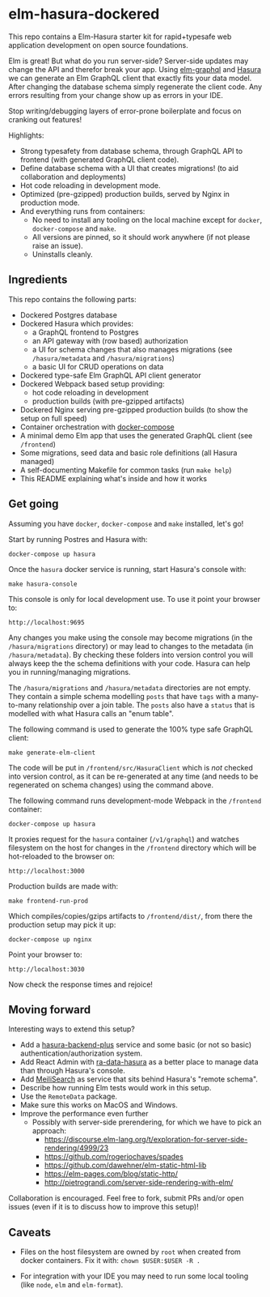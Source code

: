elm-hasura-dockered
===================

This repo contains a Elm-Hasura starter kit for rapid+typesafe web application development on open source foundations.

Elm is great!
But what do you run server-side?
Server-side updates may change the API and therefor break your app.
Using [elm-graphql](https://package.elm-lang.org/packages/dillonkearns/elm-graphql/latest)
and [Hasura](https://hasura.io) we can generate an Elm GraphQL client that exactly fits your data model.
After changing the database schema simply regenerate the client code.
Any errors resulting from your change show up as errors in your IDE.

Stop writing/debugging layers of error-prone boilerplate and focus on cranking out features!

Highlights:

* Strong typesafety from database schema, through GraphQL API to frontend (with generated GraphQL client code).
* Define database schema with a UI that creates migrations! (to aid collaboration and deployments)
* Hot code reloading in development mode.
* Optimized (pre-gzipped) production builds, served by Nginx in production mode.
* And everything runs from containers:
  * No need to install any tooling on the local machine except for `docker`, `docker-compose` and `make`.
  * All versions are pinned, so it should work anywhere (if not please raise an issue).
  * Uninstalls cleanly.


## Ingredients

This repo contains the following parts:

* Dockered Postgres database
* Dockered Hasura which provides:
  * a GraphQL frontend to Postgres 
  * an API gateway with (row based) authorization 
  * a UI for schema changes that also manages migrations (see `/hasura/metadata` and `/hasura/migrations`)
  * a basic UI for CRUD operations on data
* Dockered type-safe Elm GraphQL API client generator
* Dockered Webpack based setup providing:
  * hot code reloading in development
  * production builds (with pre-gzipped artifacts)
* Dockered Nginx serving pre-gzipped production builds (to show the setup on full speed)
* Container orchestration with [docker-compose](https://docs.docker.com/compose)
* A minimal demo Elm app that uses the generated GraphQL client (see `/frontend`)
* Some migrations, seed data and basic role definitions (all Hasura managed)
* A self-documenting Makefile for common tasks (run `make help`)
* This README explaining what's inside and how it works


## Get going

Assuming you have `docker`, `docker-compose` and `make` installed, let's go!

Start by running Postres and Hasura with:

    docker-compose up hasura

Once the `hasura` docker service is running, start Hasura's console with:

    make hasura-console 

This console is only for local development use. To use it point your browser to:

    http://localhost:9695

Any changes you make using the console may become migrations (in the `/hasura/migrations` directory)
or may lead to changes to the metadata (in `/hasura/metadata`).
By checking these folders into version control you will always keep the the schema definitions with your code.
Hasura can help you in running/managing migrations.

The `/hasura/migrations` and `/hasura/metadata` directories are not empty.
They contain a simple schema modelling `posts` that have `tags` with a many-to-many relationship over a join table.
The `posts` also have a `status` that is modelled with what Hasura calls an "enum table".

The following command is used to generate the 100% type safe GraphQL client:

    make generate-elm-client 

The code will be put in `/frontend/src/HasuraClient` which is *not* checked into version control,
as it can be re-generated at any time (and needs to be regenerated on schema changes) using the command above.

The following command runs development-mode Webpack in the `/frontend` container:

    docker-compose up hasura 

It proxies request for the `hasura` container (`/v1/graphql`)
and watches filesystem on the host for changes in the `/frontend` directory which will be hot-reloaded to the browser on:

    http://localhost:3000

Production builds are made with:

    make frontend-run-prod

Which compiles/copies/gzips artifacts to `/frontend/dist/`, from there the production setup may pick it up:

    docker-compose up nginx

Point your browser to:

    http://localhost:3030

Now check the response times and rejoice!



## Moving forward

Interesting ways to extend this setup?

 * Add a [hasura-backend-plus](https://nhost.github.io/hasura-backend-plus) service and some basic (or not so basic) authentication/authorization system.
 * Add React Admin with [ra-data-hasura](https://github.com/hasura/ra-data-hasura) as a better place to manage data than through Hasura's console.
 * Add [MeiliSearch](https://www.meilisearch.com) as service that sits behind Hasura's "remote schema".
 * Describe how running Elm tests would work in this setup.
 * Use the `RemoteData` package.
 * Make sure this works on MacOS and Windows.
 * Improve the performance even further
   * Possibly with server-side prerendering, for which we have to pick an approach:
      * https://discourse.elm-lang.org/t/exploration-for-server-side-rendering/4999/23
      * https://github.com/rogeriochaves/spades
      * https://github.com/dawehner/elm-static-html-lib
      * https://elm-pages.com/blog/static-http/
      * http://pietrograndi.com/server-side-rendering-with-elm/

Collaboration is encouraged. Feel free to fork, submit PRs and/or open issues (even if it is to discuss how to improve this setup)!


## Caveats

* Files on the host filesystem are owned by `root` when created from docker containers. Fix it with: `chown $USER:$USER -R .`

* For integration with your IDE you may need to run some local tooling (like `node`, `elm` and `elm-format`).
